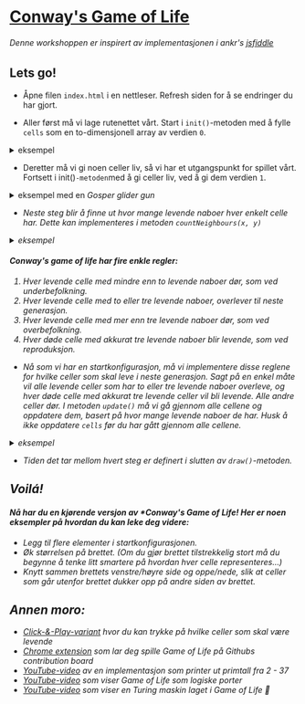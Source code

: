 # [Conway's Game of Life](https://en.wikipedia.org/wiki/Conway%27s_Game_of_Life "Wikipedia")

###### Denne workshoppen er inspirert av implementasjonen i ankr's [jsfiddle](http://jsfiddle.net/ankr/tgjLA/)

## Lets go!

- Åpne filen `index.html` i en nettleser. Refresh siden for å se endringer du har gjort.

- Aller først må vi lage rutenettet vårt. Start i `init()`-metoden med å fylle `cells` som en to-dimensjonell array av verdien `0`.

<details>
  <summary>eksempel</summary>
    
  ```javascript
  for (let x = 0; x < xCount; x++) {
      cells[x] = [];
      for (let y = 0; y < yCount; y++) {
        cells[x][y] = 0;
      }
    }
  ```
  
</details>

- Deretter må vi gi noen celler liv, så vi har et utgangspunkt for spillet vårt. 
Fortsett i init()`-metoden`med å gi celler liv, ved å gi dem verdien `1`.

<details>
  <summary>eksempel med en <i>Gosper glider gun<i></summary>
    
  ```javascript
  [
      // Gosper glider gun
      [1, 5], [1, 6], [2, 5], [2, 6], [11, 5], [11, 6], [11, 7], [12, 4], [12, 8], [13, 3], [13, 9], [14, 3], [14, 9], [15, 6], [16, 4], [16, 8], [17, 5], [17, 6], [17, 7], [18, 6], [21, 3], [21, 4], [21, 5], [22, 3], [22, 4], [22, 5], [23, 2], [23, 6], [25, 1], [25, 2], [25, 6], [25, 7], [35, 3], [35, 4], [36, 3], [36, 4],
  ]
      .forEach(function (point) {
        cells[point[0]][point[1]] = 1;
      });
  ```
  
</details>

- Neste steg blir å finne ut hvor mange levende naboer hver enkelt celle har. 
Dette kan implementeres i metoden `countNeighbours(x, y)`

<details>
  <summary>eksempel</summary>
    
  ```javascript
  let amount = 0;

  function isFilled(x, y) {
        return cells[x] && cells[x][y];
      }
  
  if (isFilled(x - 1, y - 1)) amount++;
  if (isFilled(x, y - 1)) amount++;
  if (isFilled(x + 1, y - 1)) amount++;
  if (isFilled(x - 1, y)) amount++;
  if (isFilled(x + 1, y)) amount++;
  if (isFilled(x - 1, y + 1)) amount++;
  if (isFilled(x, y + 1)) amount++;
  if (isFilled(x + 1, y + 1)) amount++;

  return amount;
  ```
  
</details>

#### **Conway's game of life** har fire enkle regler:

1. Hver levende celle med mindre enn to levende naboer dør, som ved underbefolkning.
2. Hver levende celle med to eller tre levende naboer, overlever til neste generasjon.
3. Hver levende celle med mer enn tre levende naboer dør, som ved overbefolkning.
4. Hver døde celle med akkurat tre levende naboer blir levende, som ved reproduksjon.

- Nå som vi har en startkonfigurasjon, må vi implementere disse reglene for hvilke celler som skal leve i neste generasjon.
Sagt på en enkel måte vil alle levende celler som har to eller tre levende naboer overleve, 
og hver døde celle med akkurat tre levende celler vil bli levende. Alle andre celler dør.
I metoden `update()` må vi gå gjennom alle cellene og oppdatere dem, basert på hvor mange levende naboer de har.
Husk å ikke oppdatere `cells` før du har gått gjennom alle cellene.

<details>
  <summary>eksempel</summary>
    
  ```javascript
  let result = [];

  cells.forEach(function (row, x) {
      result[x] = [];
      row.forEach(function (cell, y) {
        let alive,
        count = countNeighbours(x, y);
  
        if (cell > 0) {
          alive = count === 2 || count === 3 ? 1 : 0;
        } else {
          alive = count === 3 ? 1 : 0;
        }
  
        result[x][y] = alive;
      });
    });
  
    cells = result;
  ```
  
</details>

- Tiden det tar mellom hvert steg er definert i slutten av `draw()`-metoden.

## Voilá!
#### Nå har du en kjørende versjon av *Conway's Game of Life! Her er noen eksempler på hvordan du kan leke deg videre:

- Legg til flere elementer i startkonfigurasjonen.
- Øk størrelsen på brettet. (Om du gjør brettet tilstrekkelig stort må du begynne å tenke litt smartere på hvordan hver celle representeres...)
- Knytt sammen brettets venstre/høyre side og oppe/nede, slik at celler som går utenfor brettet dukker opp på andre siden av brettet.

## Annen moro:

- [Click-&-Play-variant](https://bitstorm.org/gameoflife/) hvor du kan trykke på hvilke celler som skal være levende
- [Chrome extension](https://github.com/yuanchuan/game-of-life) som lar deg spille Game of Life på Githubs contribution board
- [YouTube-video](https://www.youtube.com/watch?v=68nEX5CEmZE) av en implementasjon som printer ut primtall fra 2 - 37
- [YouTube-video](https://www.youtube.com/watch?v=vGWGeund3eA) som viser Game of Life som logiske porter
- [YouTube-video](https://www.youtube.com/watch?v=My8AsV7bA94) som viser en Turing maskin laget i Game of Life 🤯
